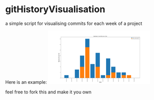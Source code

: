 # gitHistoryVisualisation
a simple script for visualising commits for each week of a project

Here is an example:
<img src="example.png" width="320px">

feel free to fork this and make it you own
